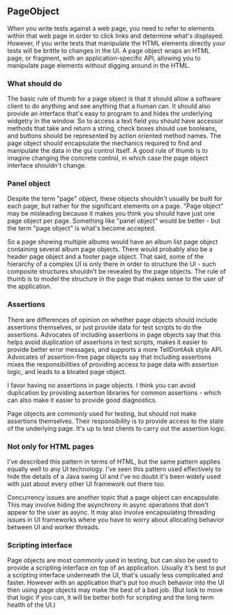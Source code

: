 ## PageObject
When you write tests against a web page, you need to refer to elements within that web page in order to click links and determine what's displayed. However, if you write tests that manipulate the HTML elements directly your tests will be brittle to changes in the UI. A page object wraps an HTML page, or fragment, with an application-specific API, allowing you to manipulate page elements without digging around in the HTML.

### What should do
The basic rule of thumb for a page object is that it should allow a software client to do anything and see anything that
a human can. It should also provide an interface that's easy to program to and hides the underlying widgetry in the window. 
So to access a text field you should have accessor methods that take and return a string, check boxes should use booleans, 
and buttons should be represented by action oriented method names. The page object should encapsulate the mechanics required
to find and manipulate the data in the gui control itself. A good rule of thumb is to imagine changing the concrete control, in which case the page object interface shouldn't change.

### Panel object
Despite the term "page" object, these objects shouldn't usually be built for each page, but rather for the significant elements
on a page.  "Page object" may be misleading because it makes you think you should have just one page object per page.
Something like "panel object" would be better - but the term "page object" is what's become accepted.

So a page showing multiple albums would have an album list page object containing several album page objects. 
There would probably also be a header page object and a footer page object. That said, some of the hierarchy of a complex UI
is only there in order to structure the UI - such composite structures shouldn't be revealed by the page objects.
The rule of thumb is to model the structure in the page that makes sense to the user of the application.

### Assertions
There are differences of opinion on whether page objects should include assertions themselves, or just provide data for test scripts to do the assertions. Advocates of including assertions in page objects say that this helps avoid duplication of assertions in test scripts, makes it easier to provide better error messages, and supports a more TellDontAsk style API. Advocates of assertion-free page objects say that including assertions mixes the responsibilities of providing access to page data with assertion logic, and leads to a bloated page object.

I favor having no assertions in page objects. I think you can avoid duplication by providing assertion libraries for common assertions - which can also make it easier to provide good diagnostics.

Page objects are commonly used for testing, but should not make assertions themselves. Their responsibility is to provide access to the state of the underlying page. It's up to test clients to carry out the assertion logic.

### Not only for HTML pages
I've described this pattern in terms of HTML, but the same pattern applies equally well to any UI technology. I've seen this pattern used effectively to hide the details of a Java swing UI and I've no doubt it's been widely used with just about every other UI framework out there too.

Concurrency issues are another topic that a page object can encapsulate. This may involve hiding the asynchrony in async operations that don't appear to the user as async. It may also involve encapsulating threading issues in UI frameworks where you have to worry about allocating behavior between UI and worker threads.

### Scripting interface
Page objects are most commonly used in testing, but can also be used to provide a scripting interface on top of an application. Usually it's best to put a scripting interface underneath the UI, that's usually less complicated and faster. However with an application that's put too much behavior into the UI then using page objects may make the best of a bad job. (But look to move that logic if you can, it will be better both for scripting and the long term health of the UI.)
